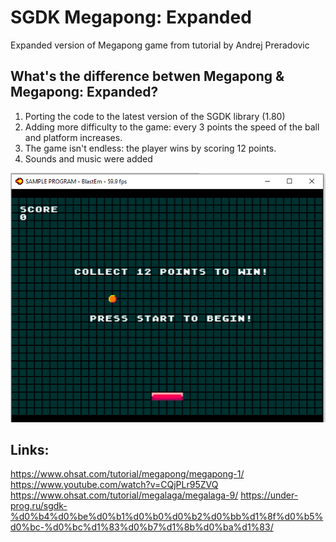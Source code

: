 # SGDK Megapong: Expanded
Expanded version of Megapong game from tutorial by Andrej Preradovic

## What's the difference betwen Megapong & Megapong: Expanded?

1) Porting the code to the latest version of the SGDK library (1.80)
2) Adding more difficulty to the game: every 3 points the speed of the ball and platform increases.
3) The game isn't endless: the player wins by scoring 12 points.
4) Sounds and music were added

![alt text](https://github.com/mrglaster/SGDK-Megapong-Expanded/blob/main/screenshot.png?raw=true)


## Links:

https://www.ohsat.com/tutorial/megapong/megapong-1/
https://www.youtube.com/watch?v=CQjPLr95ZVQ
https://www.ohsat.com/tutorial/megalaga/megalaga-9/
https://under-prog.ru/sgdk-%d0%b4%d0%be%d0%b1%d0%b0%d0%b2%d0%bb%d1%8f%d0%b5%d0%bc-%d0%bc%d1%83%d0%b7%d1%8b%d0%ba%d1%83/


